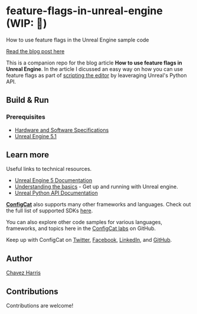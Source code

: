 # feature-flags-in-unreal-engine (WIP: 🚧)
How to use feature flags in the Unreal Engine sample code

[Read the blog post here](https://configcat.com/blog/)

This is a companion repo for the blog article **How to use feature flags in Unreal Engine**. In the article I dicussed an easy way on how you can use feature flags as part of [scripting the editor](https://docs.unrealengine.com/5.1/en-US/scripting-the-unreal-editor-using-python/) by leaveraging Unreal's Python API.

## Build & Run

### Prerequisites
- [Hardware and Software Specifications](https://docs.unrealengine.com/5.1/en-US/hardware-and-software-specifications-for-unreal-engine/)
- [Unreal Engine 5.1](https://docs.unrealengine.com/5.1/en-US/installing-unreal-engine/)

## Learn more

Useful links to technical resources.

- [Unreal Engine 5 Documentation](https://docs.unrealengine.com/5.1/en-US/)
- [Understanding the basics](https://docs.unrealengine.com/5.1/en-US/understanding-the-basics-of-unreal-engine/) - Get up and running with Unreal engine.
- [Unreal Python API Documentation](https://docs.unrealengine.com/5.1/en-US/PythonAPI/)

[**ConfigCat**](https://configcat.com) also supports many other frameworks and languages. Check out the full list of supported SDKs [here](https://configcat.com/docs/sdk-reference/overview/).

You can also explore other code samples for various languages, frameworks, and topics here in the [ConfigCat labs](https://github.com/configcat-labs) on GitHub.

Keep up with ConfigCat on [Twitter](https://twitter.com/configcat), [Facebook](https://www.facebook.com/configcat), [LinkedIn](https://www.linkedin.com/company/configcat/), and [GitHub](https://github.com/configcat).

## Author
[Chavez Harris](https://github.com/codedbychavez)

## Contributions
Contributions are welcome!
